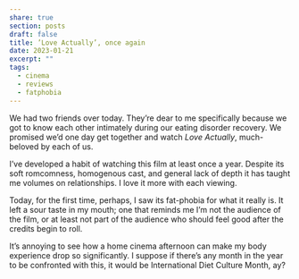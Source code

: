```yaml
---
share: true
section: posts
draft: false
title: ’Love Actually’, once again
date: 2023-01-21
excerpt: ""
tags:
  - cinema
  - reviews
  - fatphobia
---
```



We had two friends over today. They’re dear to me specifically because we got to know each other intimately during our eating disorder recovery. We promised we’d one day get together and watch _Love Actually_, much-beloved by each of us. 

I’ve developed a habit of watching this film at least once a year. Despite its soft romcomness, homogenous cast, and general lack of depth it has taught me volumes on relationships. I love it more with each viewing. 

Today, for the first time, perhaps, I saw its fat-phobia for what it really is. It left a sour taste in my mouth; one that reminds me I’m not the audience of the film, or at least not part of the audience who should feel good after the credits begin to roll. 

It’s annoying to see how a home cinema afternoon can make my body experience drop so significantly. I suppose if there’s any month in the year to be confronted with this, it would be International Diet Culture Month, ay?





